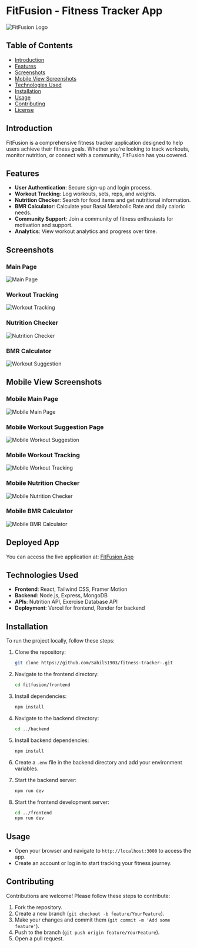# FitFusion - Fitness Tracker App

![FitFusion Logo](frontend/public/FitnessAppLogo.jpeg)

## Table of Contents

- [Introduction](#introduction)
- [Features](#features)
- [Screenshots](#screenshots)
- [Mobile View Screenshots](#mobile-view-screenshots)
- [Technologies Used](#technologies-used)
- [Installation](#installation)
- [Usage](#usage)
- [Contributing](#contributing)
- [License](#license)

## Introduction

FitFusion is a comprehensive fitness tracker application designed to help users achieve their fitness goals. Whether you're looking to track workouts, monitor nutrition, or connect with a community, FitFusion has you covered.

## Features

- **User Authentication**: Secure sign-up and login process.
- **Workout Tracking**: Log workouts, sets, reps, and weights.
- **Nutrition Checker**: Search for food items and get nutritional information.
- **BMR Calculator**: Calculate your Basal Metabolic Rate and daily caloric needs.
- **Community Support**: Join a community of fitness enthusiasts for motivation and support.
- **Analytics**: View workout analytics and progress over time.

## Screenshots

### Main Page

![Main Page](frontend/src/assets/Home.png)

### Workout Tracking

![Workout Tracking](frontend/src/assets/WorkoutAnalytics.png)

### Nutrition Checker

![Nutrition Checker](frontend/src/assets/NutritionChecker.png)

### BMR Calculator

![Workout Suggestion](frontend/src/assets/WorkoutSuggestion.png)

## Mobile View Screenshots

### Mobile Main Page

![Mobile Main Page](frontend/src/assets/HomeMobile.jpg)

### Mobile Workout Suggestion Page

![Mobile Workout Suggestion](frontend/src/assets/MobileWorkoutSuggestion.jpg)

### Mobile Workout Tracking

![Mobile Workout Tracking](frontend/src/assets/MobileAnalytics.png)

### Mobile Nutrition Checker

![Mobile Nutrition Checker](frontend/src/assets/MobileNutrition.jpg)

### Mobile BMR Calculator

![Mobile BMR Calculator](frontend/src/assets/MobiltBMR.jpg)

## Deployed App

You can access the live application at: [FitFusion App](https://fitfusion-ashy.vercel.app)

## Technologies Used

- **Frontend**: React, Tailwind CSS, Framer Motion
- **Backend**: Node.js, Express, MongoDB
- **APIs**: Nutrition API, Exercise Database API
- **Deployment**: Vercel for frontend, Render for backend

## Installation

To run the project locally, follow these steps:

1. Clone the repository:

   ```bash
   git clone https://github.com/SahilS1903/fitness-tracker-.git
   ```

2. Navigate to the frontend directory:

   ```bash
   cd fitfusion/frontend
   ```

3. Install dependencies:

   ```bash
   npm install
   ```

4. Navigate to the backend directory:

   ```bash
   cd ../backend
   ```

5. Install backend dependencies:

   ```bash
   npm install
   ```

6. Create a `.env` file in the backend directory and add your environment variables.

7. Start the backend server:

   ```bash
   npm run dev
   ```

8. Start the frontend development server:
   ```bash
   cd ../frontend
   npm run dev
   ```

## Usage

- Open your browser and navigate to `http://localhost:3000` to access the app.
- Create an account or log in to start tracking your fitness journey.

## Contributing

Contributions are welcome! Please follow these steps to contribute:

1. Fork the repository.
2. Create a new branch (`git checkout -b feature/YourFeature`).
3. Make your changes and commit them (`git commit -m 'Add some feature'`).
4. Push to the branch (`git push origin feature/YourFeature`).
5. Open a pull request.


